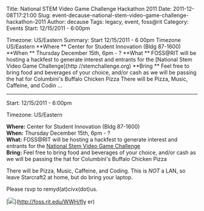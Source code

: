 Title: National STEM Video Game Challenge Hackathon 2011
Date: 2011-12-08T17:21:00
Slug: event-decause-national-stem-video-game-challenge-hackathon-2011
Author: decause
Tags: legacy, event, foss@rit
Category: Events
Start: 12/15/2011 - 6:00pm

Timezone: US/Eastern
Summary: Start  12/15/2011 - 6 00pm  Timezone  US/Eastern  **Where ** Center for Student Innovation (Bldg 87-1600)   **When ** Thursday December 15th, 6pm - ?   **What ** FOSS@RIT will be hosting a hackfest to generate interest and entrants for the [National Stem Video Game Challenge](http //stemchallenge.org)   **Bring ** Feel free to bring food and beverages of your choice, and/or cash as we will be passing the hat for Columbini's Buffalo Chicken Pizza    There will be Pizza, Music, Caffeine, and Codin ... 

---
Start: 12/15/2011 - 6:00pm

Timezone: US/Eastern

**Where:** Center for Student Innovation (Bldg 87-1600)  
**When:** Thursday December 15th, 6pm - ?  
**What:** FOSS@RIT will be hosting a hackfest to generate interest and entrants for the [National Stem Video Game Challenge](http://stemchallenge.org)  
**Bring:** Feel free to bring food and beverages of your choice, and/or cash as we will be passing the hat for Columbini's Buffalo Chicken Pizza  

There will be Pizza, Music, Caffeine, and Coding. This is _NOT_ a LAN, so
leave Starcraft2 at home, but do bring your laptop.

Please rsvp to remyd(at)civx(dot)us.

[![](http://foss.rit.edu/files/stemhackathon.png)](http://foss.rit.edu/WWH/fly
er)

